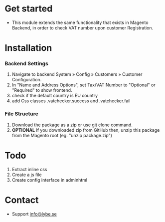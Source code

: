 # Get started
- This module extends the same functionality that exists in Magento Backend, in order to check VAT number upon customer Registration.

# Installation
### Backend Settings
1. Navigate to backend System » Config » Customers » Customer Configuration.
2. In "Name and Address Options", set Tax/VAT Number to "Optional" or "Required" to show frontend.
3. check if the default country is EU country
4. add Css classes .vatchecker.success and .vatchecker.fail

### File Structure
1. Download the package as a zip or use git clone command.
2. <b>OPTIONAL</b> If you downloaded zip from GitHub then, unzip this package from the Magento root (eg. "unzip package.zip")

# Todo
1. Extract inline css
2. Create a js file
3. Create config interface in adminhtml


# Contact
- Support info@lybe.se